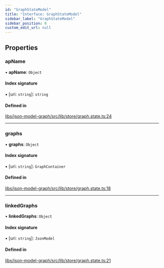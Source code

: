 ```yaml
---
id: "GraphStateModel"
title: "Interface: GraphStateModel"
sidebar_label: "GraphStateModel"
sidebar_position: 0
custom_edit_url: null
---
```


## Properties

### apName

• **apName**: `Object`

#### Index signature

▪ [uri: `string`]: `string`

#### Defined in

[libs/json-model-graph/src/lib/store/graph.state.ts:24](https://github.com/cognizone/ng-cognizone/blob/861cbad/libs/json-model-graph/src/lib/store/graph.state.ts#L24)

___

### graphs

• **graphs**: `Object`

#### Index signature

▪ [uri: `string`]: `GraphContainer`

#### Defined in

[libs/json-model-graph/src/lib/store/graph.state.ts:18](https://github.com/cognizone/ng-cognizone/blob/861cbad/libs/json-model-graph/src/lib/store/graph.state.ts#L18)

___

### linkedGraphs

• **linkedGraphs**: `Object`

#### Index signature

▪ [uri: `string`]: `JsonModel`

#### Defined in

[libs/json-model-graph/src/lib/store/graph.state.ts:21](https://github.com/cognizone/ng-cognizone/blob/861cbad/libs/json-model-graph/src/lib/store/graph.state.ts#L21)
